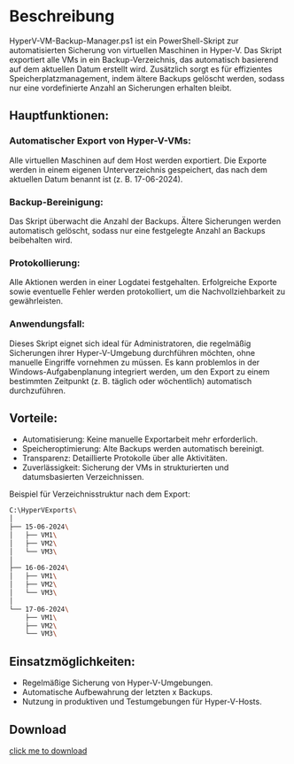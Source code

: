 # Beschreibung

HyperV-VM-Backup-Manager.ps1 ist ein PowerShell-Skript zur automatisierten Sicherung von virtuellen Maschinen in Hyper-V. Das Skript exportiert alle VMs in ein Backup-Verzeichnis, das automatisch basierend auf dem aktuellen Datum erstellt wird. Zusätzlich sorgt es für effizientes Speicherplatzmanagement, indem ältere Backups gelöscht werden, sodass nur eine vordefinierte Anzahl an Sicherungen erhalten bleibt.

## Hauptfunktionen:

### Automatischer Export von Hyper-V-VMs:
Alle virtuellen Maschinen auf dem Host werden exportiert.
Die Exporte werden in einem eigenen Unterverzeichnis gespeichert, das nach dem aktuellen Datum benannt ist (z. B. 17-06-2024).

### Backup-Bereinigung:
Das Skript überwacht die Anzahl der Backups.
Ältere Sicherungen werden automatisch gelöscht, sodass nur eine festgelegte Anzahl an Backups beibehalten wird.

### Protokollierung:
Alle Aktionen werden in einer Logdatei festgehalten.
Erfolgreiche Exporte sowie eventuelle Fehler werden protokolliert, um die Nachvollziehbarkeit zu gewährleisten.

### Anwendungsfall:
Dieses Skript eignet sich ideal für Administratoren, die regelmäßig Sicherungen ihrer Hyper-V-Umgebung durchführen möchten, ohne manuelle Eingriffe vornehmen zu müssen. Es kann problemlos in der Windows-Aufgabenplanung integriert werden, um den Export zu einem bestimmten Zeitpunkt (z. B. täglich oder wöchentlich) automatisch durchzuführen.

## Vorteile:
- Automatisierung: Keine manuelle Exportarbeit mehr erforderlich.
- Speicheroptimierung: Alte Backups werden automatisch bereinigt.
- Transparenz: Detaillierte Protokolle über alle Aktivitäten.
- Zuverlässigkeit: Sicherung der VMs in strukturierten und datumsbasierten Verzeichnissen.

Beispiel für Verzeichnisstruktur nach dem Export:

```bash 
C:\HyperVExports\
│
├── 15-06-2024\
│   ├── VM1\
│   ├── VM2\
│   └── VM3\
│
├── 16-06-2024\
│   ├── VM1\
│   ├── VM2\
│   └── VM3\
│
└── 17-06-2024\
    ├── VM1\
    ├── VM2\
    └── VM3\
```

## Einsatzmöglichkeiten:
- Regelmäßige Sicherung von Hyper-V-Umgebungen.
- Automatische Aufbewahrung der letzten x Backups.
- Nutzung in produktiven und Testumgebungen für Hyper-V-Hosts.


## Download

[click me to download](https://github.com/KurohKusanagi/Skripte/archive/refs/tags/Pre-release.zip)

